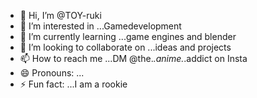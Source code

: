 - 👋 Hi, I’m @TOY-ruki
- 👀 I’m interested in ...Gamedevelopment
- 🌱 I’m currently learning ...game engines and blender
- 💞️ I’m looking to collaborate on ...ideas and projects
- 📫 How to reach me ...DM @the._.anime._.addict on Insta
- 😄 Pronouns: ...
- ⚡ Fun fact: ...I am a rookie

<!---
TOY-ruki/TOY-ruki is a ✨ special ✨ repository because its `README.md` (this file) appears on your GitHub profile.
You can click the Preview link to take a look at your changes.
--->
